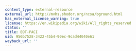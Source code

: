 ```yaml
---
content_type: external-resource
external_url: http://mvhs.shodor.org/ncsa/bground.html
has_external_license_warning: true
license: https://en.wikipedia.org/wiki/All_rights_reserved
status: ''
title: EOT-PACI
uid: 956b7528-3422-45b4-90ec-9cad44040e61
wayback_url: ''
---
```


